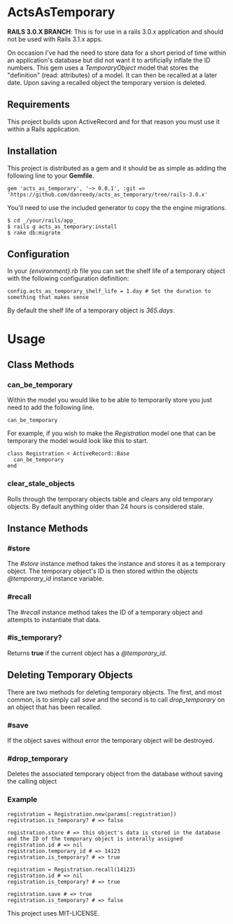 # ActsAsTemporary

**RAILS 3.0.X BRANCH**: This is for use in a rails 3.0.x application and should not be used with Rails 3.1.x apps.


On occasion I've had the need to store data for a short period of time within an application's database but did not want it to artificially inflate the ID numbers.
This gem uses a _TemporaryObject_ model that stores the "definition" (read: attributes) of a model. It can then be recalled at a later date. Upon saving a recalled object the temporary version is deleted. 

## Requirements

This project builds upon ActiveRecord and for that reason you must use it within a Rails application.

## Installation

This project is distributed as a gem and it should be as simple as adding the following line to your **Gemfile**.

    gem 'acts_as_temporary', '~> 0.0.1', :git => 'https://github.com/danreedy/acts_as_temporary/tree/rails-3.0.x'

You'll need to use the included generator to copy the the engine migrations.

    $ cd _/your/rails/app_
    $ rails g acts_as_temporary:install
    $ rake db:migrate

## Configuration

In your _{environment}.rb_ file you can set the shelf life of a temporary object with the following configuration definition:

    config.acts_as_temporary_shelf_life = 1.day # Set the duration to something that makes sense

By default the shelf life of a temporary object is _365.days_.

# Usage

## Class Methods

### can\_be\_temporary

Within the model you would like to be able to temporarily store you just need to add the following line.

    can_be_temporary

For example, if you wish to make the _Registration_ model one that can be temporary the model would look like this to start.

    class Registration < ActiveRecord::Base
      can_be_temporary
    end

### clear\_stale\_objects

Rolls through the temporary objects table and clears any old temporary objects. By default anything older than 24 hours is considered stale.

## Instance Methods

### #store

The _#store_ instance method takes the instance and stores it as a temporary object. The temporary object's ID is then stored within the objects _@temporary\_id_ instance variable.

### #recall

The _#recall_ instance method takes the ID of a temporary object and attempts to instantiate that data.

### #is_temporary?

Returns __true__ if the current object has a _@temporary\_id_.

## Deleting Temporary Objects

There are two methods for deleting temporary objects. The first, and most common, is to simply call _save_ and the second is to call _drop\_temporary_ on an object that has been recalled.

### #save

If the object saves without error the temporary object will be destroyed.

### #drop\_temporary

Deletes the associated temporary object from the database without saving the calling object

### Example

    registration = Registration.new(params[:registration])
    registration.is_temporary? # => false
    
    registration.store # => this object's data is stored in the database and the ID of the temporary object is interally assigned
    registration.id # => nil
    registration.temporary_id # => 14123
    registration.is_temporary? # => true
    
    registration = Registration.recall(14123)
    registration.id # => nil
    registration.is_temporary? # => true
    
    registration.save # => true
    registration.is_temporary? # => false


This project uses MIT-LICENSE.